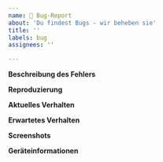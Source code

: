 ```yaml
---
name: 🐞 Bug-Report
about: 'Du findest Bugs - wir beheben sie'
title: ''
labels: bug
assignees: ''

---
```


**Beschreibung des Fehlers**
<!--
Was hattest du vor?
-->

**Reproduzierung**
<!--
Welche Schritte müssen durchgeführt werden, um den Fehler hervorzurufen?
1.
2.
...
-->

**Aktuelles Verhalten**
<!--
Was ist passiert?
-->

**Erwartetes Verhalten**
<!--
Was hätte passieren sollen?
-->

**Screenshots**
<!--
Wenn möglich Screenshots (optional mit Anmerkungen, Pfeilen, o.ä.) oder Videos anfertigen.
Mehr Informationen dazu stehen im Leitfaden zur Anfertigung eines Tickets.
-->

**Geräteinformationen**
<!--
Welcher Browser/Betriebsysstem/Gerät(Desktop/Mobil) wurde genutzt?
-->
